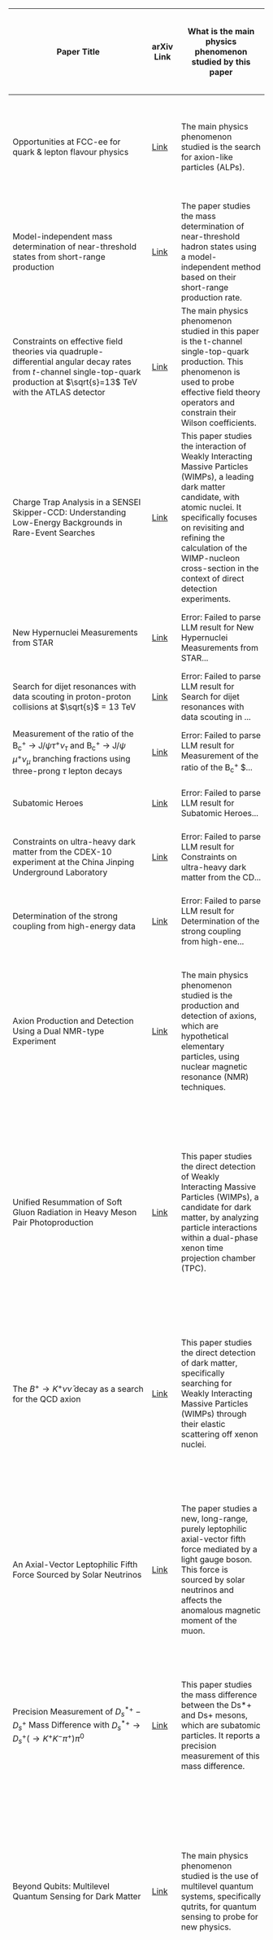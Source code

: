 Paper Title | arXiv Link | What is the main physics phenomenon studied by this paper | Is this work related to dark matter searches? If yes, how? | Does this paper present experimental results? If yes, what is the name of the experimental apparatus?
----------- | ---------- | --------------------------------------------------------- | ---------------------------------------------------------- | -----------------------------------------------------------------------------------------------------
Opportunities at FCC-ee for quark & lepton flavour physics | [Link](http://arxiv.org/abs/2510.23488v1) | The main physics phenomenon studied is the search for axion-like particles (ALPs). | Yes, this work is related to dark matter searches. It focuses on searching for axion-like particles (ALPs), which are a well-motivated candidate for dark matter. | Yes, the paper presents an analysis of data from an experiment. The name of the experimental apparatus is XENON1T.
Model-independent mass determination of near-threshold states from short-range production | [Link](http://arxiv.org/abs/2510.23468v1) | The paper studies the mass determination of near-threshold hadron states using a model-independent method based on their short-range production rate. | No, this work is not related to dark matter searches. It focuses on the precise mass determination of near-threshold hadronic states. | No, this paper does not present experimental results. It is a theoretical work proposing a new method for future experiments.
Constraints on effective field theories via quadruple-differential angular decay rates from $t$-channel single-top-quark production at $\sqrt{s}=13$ TeV with the ATLAS detector | [Link](http://arxiv.org/abs/2510.23372v1) | The main physics phenomenon studied in this paper is the t-channel single-top-quark production. This phenomenon is used to probe effective field theory operators and constrain their Wilson coefficients. | No, this work is not related to dark matter searches. The abstract does not contain any mention of dark matter. | Yes, this paper presents experimental results. The name of the experimental apparatus is the ATLAS detector at the Large Hadron Collider.
Charge Trap Analysis in a SENSEI Skipper-CCD: Understanding Low-Energy Backgrounds in Rare-Event Searches | [Link](http://arxiv.org/abs/2510.23336v1) | This paper studies the interaction of Weakly Interacting Massive Particles (WIMPs), a leading dark matter candidate, with atomic nuclei. It specifically focuses on revisiting and refining the calculation of the WIMP-nucleon cross-section in the context of direct detection experiments. | Yes, this work is directly related to dark matter searches. It uses the results from the XENON1T direct detection experiment to test the viability of the canonical thermal WIMP paradigm, ultimately concluding that the experimental data robustly excludes these models. | This paper does not present new experimental results itself. Instead, it analyzes and interprets previously published data from the XENON1T experiment.
New Hypernuclei Measurements from STAR | [Link](http://arxiv.org/abs/2510.23281v1) | Error: Failed to parse LLM result for New Hypernuclei Measurements from STAR... | Error: Failed to parse LLM result for New Hypernuclei Measurements from STAR... | Error: Failed to parse LLM result for New Hypernuclei Measurements from STAR...
Search for dijet resonances with data scouting in proton-proton collisions at $\sqrt{s}$ = 13 TeV | [Link](http://arxiv.org/abs/2510.21641v1) | Error: Failed to parse LLM result for Search for dijet resonances with data scouting in ... | Error: Failed to parse LLM result for Search for dijet resonances with data scouting in ... | Error: Failed to parse LLM result for Search for dijet resonances with data scouting in ...
Measurement of the ratio of the B$_\mathrm{c}^+$ $\to$ J/$ψ$$τ^+ν_τ$ and B$_\mathrm{c}^+$ $\to$ J/$ψ$ $μ^+ν_μ$ branching fractions using three-prong $τ$ lepton decays | [Link](http://arxiv.org/abs/2510.21559v1) | Error: Failed to parse LLM result for Measurement of the ratio of the B$_\mathrm{c}^+$ $... | Error: Failed to parse LLM result for Measurement of the ratio of the B$_\mathrm{c}^+$ $... | Error: Failed to parse LLM result for Measurement of the ratio of the B$_\mathrm{c}^+$ $...
Subatomic Heroes | [Link](http://arxiv.org/abs/2510.21494v1) | Error: Failed to parse LLM result for Subatomic Heroes... | Error: Failed to parse LLM result for Subatomic Heroes... | Error: Failed to parse LLM result for Subatomic Heroes...
Constraints on ultra-heavy dark matter from the CDEX-10 experiment at the China Jinping Underground Laboratory | [Link](http://arxiv.org/abs/2510.21458v1) | Error: Failed to parse LLM result for Constraints on ultra-heavy dark matter from the CD... | Error: Failed to parse LLM result for Constraints on ultra-heavy dark matter from the CD... | Error: Failed to parse LLM result for Constraints on ultra-heavy dark matter from the CD...
Determination of the strong coupling from high-energy data | [Link](http://arxiv.org/abs/2510.21435v1) | Error: Failed to parse LLM result for Determination of the strong coupling from high-ene... | Error: Failed to parse LLM result for Determination of the strong coupling from high-ene... | Error: Failed to parse LLM result for Determination of the strong coupling from high-ene...
Axion Production and Detection Using a Dual NMR-type Experiment | [Link](http://arxiv.org/abs/2510.18944v1) | The main physics phenomenon studied is the production and detection of axions, which are hypothetical elementary particles, using nuclear magnetic resonance (NMR) techniques. | Yes, this work is related to dark matter searches. Axions are a well-motivated dark matter candidate, and this paper proposes a new method to search for them. By searching for axions, this experiment is indirectly searching for dark matter. | No, this paper does not present experimental results. It presents a theoretical study of a proposed experimental setup, which it refers to as a 'dual NMR configuration' or 'dual NMR-type experiment', and calculates its potential sensitivity.
Unified Resummation of Soft Gluon Radiation in Heavy Meson Pair Photoproduction | [Link](http://arxiv.org/abs/2510.18949v1) | This paper studies the direct detection of Weakly Interacting Massive Particles (WIMPs), a candidate for dark matter, by analyzing particle interactions within a dual-phase xenon time projection chamber (TPC). | Yes, this work is directly focused on dark matter searches. It introduces a machine learning technique to improve the position resolution of particle interactions inside a detector, which helps to better distinguish potential dark matter signals from background events, thereby increasing the sensitivity of the experiment. | Yes, this paper uses and analyzes data from a previous experiment. The experimental apparatus is the LUX (Large Underground Xenon) detector, which is a dual-phase xenon time projection chamber.
The $B^+ \to K^+ ν\bar ν$ decay as a search for the QCD axion | [Link](http://arxiv.org/abs/2510.18953v1) | This paper studies the direct detection of dark matter, specifically searching for Weakly Interacting Massive Particles (WIMPs) through their elastic scattering off xenon nuclei. | Yes, this work is directly related to dark matter searches. It reports on a search for WIMPs using the LUX (Large Underground Xenon) experiment, which is designed to detect interactions between dark matter particles and ordinary matter. | Yes, this paper presents experimental results. The name of the experimental apparatus is the LUX (Large Underground Xenon) experiment, which is a dual-phase xenon time-projection chamber (TPC).
An Axial-Vector Leptophilic Fifth Force Sourced by Solar Neutrinos | [Link](http://arxiv.org/abs/2510.20672v1) | The paper studies a new, long-range, purely leptophilic axial-vector fifth force mediated by a light gauge boson. This force is sourced by solar neutrinos and affects the anomalous magnetic moment of the muon. | Based on the provided abstract, this work is not directly related to dark matter searches. It focuses on a new force carrier that interacts with leptons, but it does not mention dark matter. | The paper does not present new experimental results. It is a theoretical work that proposes a new model and predicts signatures that could be observed in experiments measuring the muon's anomalous magnetic moment (g-2) in storage rings and in electron spin-sensor experiments.
Precision Measurement of $D_{s}^{*+} - D_{s}^{+}$ Mass Difference with $D_{s}^{*+} \to D_{s}^{+}(\to K^{+} K^{-} π^{+})π^{0}$ | [Link](http://arxiv.org/abs/2510.20330v1) | This paper studies the mass difference between the Ds*+ and Ds+ mesons, which are subatomic particles. It reports a precision measurement of this mass difference. | No, this work is not related to dark matter searches. It focuses on precision measurements of properties of known particles within the Standard Model of particle physics. | Yes, this paper presents experimental results. The name of the experimental apparatus is the BESIII detector.
Beyond Qubits: Multilevel Quantum Sensing for Dark Matter | [Link](http://arxiv.org/abs/2510.19918v1) | The main physics phenomenon studied is the use of multilevel quantum systems, specifically qutrits, for quantum sensing to probe for new physics. | Yes, this work is related to dark matter searches. It proposes a framework using qutrits to enhance the sensitivity of searches for ultralight dark matter, such as axions, by improving the reach of axion-electron coupling detection. | The paper does not present experimental results. It proposes a theoretical framework and discusses its potential application in various quantum systems like NV-center qutrits, superconducting, neutral atom, and trapped-ion qutrits, but does not mention a specific experimental apparatus from which results were obtained.
Generative Unfolding of Jets and Their Substructure | [Link](http://arxiv.org/abs/2510.19906v1) | This paper studies a new method for dark matter searches using unsupervised machine learning techniques. | Yes, this work is directly related to dark matter searches. It applies machine learning techniques to data from the XENON1T experiment to identify potential dark matter signals as anomalies. | Yes, this paper uses experimental data from the XENON1T experiment.
Joint neutrino oscillation analysis from the T2K and NOvA experiments | [Link](http://arxiv.org/abs/2510.19888v1) | The main physics phenomenon studied is neutrino oscillation, which is the process where neutrinos change their flavor (type) as they propagate. | No, this work is not directly related to dark matter searches. The paper focuses on neutrino oscillations and CP violation in the lepton sector, which could be connected to the matter-antimatter asymmetry in the universe, but it does not investigate dark matter. | Yes, the paper presents experimental results from a joint analysis of data from the T2K and NOvA experiments.
Afterpulse prediction for SUBMET experiment | [Link](http://arxiv.org/abs/2510.19724v1) | Error: Failed to parse LLM result for Afterpulse prediction for SUBMET experiment... | Error: Failed to parse LLM result for Afterpulse prediction for SUBMET experiment... | Error: Failed to parse LLM result for Afterpulse prediction for SUBMET experiment...
Evidence of Transverse Polarization of $Ξ^0$ Hyperon in $ψ(3686)\rightarrowΞ^0\barΞ^0$ | [Link](http://arxiv.org/abs/2510.19571v1) | The main physics phenomenon studied is the transverse polarization of the Ξ⁰ hyperon in the decay of the ψ(3686) particle. | No, this work is not related to dark matter searches. It focuses on the properties of hyperons and their production in charmonium decays. | Yes, this paper presents experimental results obtained with the BESIII detector at the BEPCII collider.
The strong coupling from the IR to the UV extremes: Determination of $α_s$ and prospects from EIC and JLab at 22 GeV | [Link](http://arxiv.org/abs/2510.19556v1) | This paper studies the QCD running coupling constant, alpha_s, using the Bjorken sum rule. | No, this work is not related to dark matter searches. It focuses on the strong coupling constant in QCD. | Yes, this paper uses experimental data from Jefferson Lab (JLab) and discusses future experiments at the Electron-Ion Collider (EIC) and an upgraded Jefferson Lab.
Observation of tWZ production at the CMS experiment | [Link](http://arxiv.org/abs/2510.19080v1) | The main physics phenomenon studied is the production of a single top quark in association with a W and a Z boson (tWZ). | No, this work is not related to dark matter searches. It focuses on a Standard Model physics process. | Yes, this paper presents experimental results. The name of the experimental apparatus is the CMS (Compact Muon Solenoid) detector at the CERN LHC.
Muon trident process at far-forward LHC detectors | [Link](http://arxiv.org/abs/2510.18943v1) | This paper studies the 3D reconstruction of low-energy particle tracks inside spherical proportional counters, which is a key challenge in particle physics experiments. | Yes, this work is related to dark matter searches. The track reconstruction algorithm is developed for the NEWS-G (New Experiments With Spheres-Gas) experiment, which is an experiment dedicated to the search for light dark matter candidates. The ability to reconstruct particle tracks is crucial for distinguishing potential dark matter signals from background radiation. | No, this paper does not present experimental results. It describes a new algorithm and evaluates its performance on simulated data. The experimental apparatus for which this work is developed is the NEWS-G experiment, which uses spherical proportional counters.
Modelling $b\bar b H$ production for the LHC at 13.6 TeV | [Link](http://arxiv.org/abs/2510.18815v1) | Error: Failed to parse LLM result for Modelling $b\bar b H$ production for the LHC at 13... | Error: Failed to parse LLM result for Modelling $b\bar b H$ production for the LHC at 13... | Error: Failed to parse LLM result for Modelling $b\bar b H$ production for the LHC at 13...
Analysis note: measurement of thrust and track energy-energy correlator in $e^+e^-$ collisions at 91.2 GeV with DELPHI open data | [Link](http://arxiv.org/abs/2510.18762v1) | Error: Failed to parse LLM result for Analysis note: measurement of thrust and track ene... | Error: Failed to parse LLM result for Analysis note: measurement of thrust and track ene... | Error: Failed to parse LLM result for Analysis note: measurement of thrust and track ene...
Integrated Luminosity with 100 ppm Precision, Methods for $\sqrt{s}$ Precision of 1 ppm, and Beyond Standard Model Sensitivity using Photonic Events, at $\mathrm{e^{+}e^{-}}$ Higgs Factories | [Link](http://arxiv.org/abs/2510.18666v1) | The main physics phenomena studied are precision measurements of integrated luminosity and center-of-mass energy at future electron-positron colliders, and the use of photonic events to probe physics Beyond the Standard Model (BSM). | Yes, this work is related to dark matter searches. It discusses methods to analyze events with a photon and an invisible particle (denoted as X^0), which is a common signature for dark matter candidates in collider experiments. This is part of a broader search for Beyond Standard Model (BSM) physics. | No, this paper does not present experimental results. It presents simulation studies for a proposed detector called the 'GLIP LumiCal' (a Highly Granular Luminosity Calorimeter) for future colliders like the International Linear Collider (ILC).
Studies of jet quenching in O+O collisions at $\sqrt{s_{\rm NN}}$ = 200 GeV by STAR | [Link](http://arxiv.org/abs/2510.18616v1) | The main physics phenomenon studied is jet quenching in O+O collisions, which is a probe of the Quark-Gluon Plasma (QGP). | No, this work is not related to dark matter searches. It focuses on jet quenching and the properties of Quark-Gluon Plasma in heavy-ion collisions. | Yes, the paper presents experimental results. The data was collected using the STAR (Solenoidal Tracker at RHIC) detector.
The Muonic Portal to Vector Dark Matter:connecting precision muon physics, cosmology, and colliders | [Link](http://arxiv.org/abs/2510.18564v1) | Error: Failed to parse LLM result for The Muonic Portal to Vector Dark Matter:connecting... | Error: Failed to parse LLM result for The Muonic Portal to Vector Dark Matter:connecting... | Error: Failed to parse LLM result for The Muonic Portal to Vector Dark Matter:connecting...
Searches for new physics breaking the CP and flavor symmetries in the top quark sector at CMS | [Link](http://arxiv.org/abs/2510.17782v1) | The main physics phenomenon studied is the violation of CP and flavor symmetries in processes involving the top quark. This is part of a search for new physics beyond the Standard Model. | No, this work is not related to dark matter searches. It focuses on symmetry violations in the top quark sector. | Yes, the paper presents experimental results. The name of the experimental apparatus is CMS (Compact Muon Solenoid) at CERN.
Prospects for Measuring $CP$-Violation in $B_s^0 \rightarrow φ μ^+μ^-$ via Time-Dependent Angular Analysis | [Link](http://arxiv.org/abs/2510.17646v1) | The main physics phenomenon studied is CP-violation in the decay of Bs^0 mesons, specifically in the decay channel Bs^0 -> phi mu+ mu-. | No, this work is not related to dark matter searches. It focuses on flavor physics and CP-violation in the B-meson sector. | No, this paper does not present experimental results. It is a sensitivity study based on pseudo-experiments (simulations) for future measurements at the LHCb experiment at the LHC.
Leptonic first-row correlation and non-unitarity waiting for direct JUNO and Daya Bay precision tests | [Link](http://arxiv.org/abs/2510.17583v1) | The main physics phenomenon studied is leptonic flavor mixing, specifically a conjectured correlation in the first row of the lepton flavor mixing matrix within the context of the canonical seesaw mechanism and its relation to neutrino mixing angles. | No, this work is not related to dark matter searches. It focuses on neutrino physics and the properties of the lepton flavor mixing matrix. | No, this paper does not present experimental results. It presents a theoretical conjecture that is expected to be tested by future data from the JUNO and Daya Bay experiments.
Directional Search for Persistent Gravitational Waves: Results from the First Part of LIGO-Virgo-KAGRA's Fourth Observing Run | [Link](http://arxiv.org/abs/2510.17487v1) | This paper studies persistent gravitational waves, including searches for astrophysical and cosmological gravitational-wave backgrounds and continuous-wave emitters. | Based on the provided text, this work is not related to dark matter searches. The focus is on gravitational waves from astrophysical and cosmological sources. | Yes, this paper presents experimental results from the LIGO-Virgo-KAGRA (LVK) collaborations.
Electromagnetic properties of the $D_{s1}^{+}(2460)$, $D_{s1}^{+}(2536)$, and their bottom partners in a molecular configuration | [Link](http://arxiv.org/abs/2510.17477v1) | Error: Failed to parse LLM result for Electromagnetic properties of the $D_{s1}^{+}(2460... | Error: Failed to parse LLM result for Electromagnetic properties of the $D_{s1}^{+}(2460... | Error: Failed to parse LLM result for Electromagnetic properties of the $D_{s1}^{+}(2460...
Search for Dark Photons between 16.96--19.52 $μ$eV with the HAYSTAC Experiment | [Link](http://arxiv.org/abs/2510.15848v1) | The main physics phenomenon studied is the search for dark photons, which are hypothetical particles that could be a component of dark matter. | Yes, this work is related to dark matter searches. It specifically searches for dark photons, which are a candidate for dark matter. The experiment also leverages data from previous axion searches, another dark matter candidate. | Yes, this paper presents experimental results from the HAYSTAC Experiment.
Evaluation of Novel Fast Machine Learning Algorithms for Knowledge-Distillation-Based Anomaly Detection at CMS | [Link](http://arxiv.org/abs/2510.15672v1) | The main focus of this paper is the study and development of machine learning algorithms for anomaly detection in proton-proton collisions, without being biased by pre-existing theoretical models. The key idea is to identify any new or unexpected physics signatures. | This work is not directly related to dark matter searches. However, the anomaly detection approach developed in this paper could potentially identify signatures of dark matter, as dark matter is expected to manifest as an anomalous signal in the CMS detector. | Yes, this paper presents experimental results. The name of the experimental apparatus is the Compact Muon Solenoid (CMS) experiment at the Large Hadron Collider.
Follow-up Search for a Tentative Dark Photon Signal Near 19.5 $μ$eV using ORGAN-Q infrastructure | [Link](http://arxiv.org/abs/2510.15361v1) | This paper studies the search for a hypothetical particle called the dark photon, which is a candidate for dark matter. | Yes, this work is related to dark matter searches. It is a follow-up experiment to a tentative dark photon dark matter signal reported from a reanalysis of data from a previous experiment. | Yes, this paper presents experimental results from an apparatus called ORGAN-Q.
In-Situ Performance of FBK VUV-HD3 and HPK VUV4 SiPMs in the LoLX Liquid Xenon Detector | [Link](http://arxiv.org/abs/2510.15270v1) | The paper studies the in-situ performance and comparison of two types of Silicon Photomultipliers (FBK VUV-HD3 and HPK VUV4) for detecting Vacuum Ultraviolet (VUV) light in a liquid xenon detector. The main physics phenomenon is the detection of scintillation light from liquid xenon. | Yes, this work is related to dark matter searches. The abstract states that Silicon Photomultipliers (SiPMs) are a critical technology for the next generation of rare-event search experiments using liquid xenon. Such experiments are a primary method for the direct detection of dark matter. | Yes, the paper presents experimental results. The name of the experimental apparatus is the 'Light-only Liquid Xenon (LoLX) detector'.
Study of the Magnetic Dipole Transition of $J/ψ\toγη_c$ via $η_c\to p\bar{p}$ | [Link](http://arxiv.org/abs/2510.15247v1) | The main physics phenomenon studied is the magnetic dipole transition of the J/ψ meson to the ηc meson, through the decay channel J/ψ → γηc, with ηc subsequently decaying into a proton-antiproton pair (ηc → p̅p). | No, this work is not related to dark matter searches. It focuses on the properties and decays of charmonium mesons (J/ψ and ηc), which are part of the Standard Model of particle physics. | Yes, this paper presents experimental results. The name of the experimental apparatus is the BESIII detector, located at the BEPCII collider.
Large Neutrino "Collider" | [Link](http://arxiv.org/abs/2510.13948v1) | "What is the main physics phenomenon studied by this paper": "The paper proposes using large-volume neutrino telescopes as "Large Neutrino Colliders" to study TeV-scale physics beyond the Standard Model by utilizing high-energy cosmic neutrinos.", | "What is the main physics phenomenon studied by this paper": "The paper proposes using large-volume neutrino telescopes as "Large Neutrino Colliders" to study TeV-scale physics beyond the Standard Model by utilizing high-energy cosmic neutrinos.", | "What is the main physics phenomenon studied by this paper": "The paper proposes using large-volume neutrino telescopes as "Large Neutrino Colliders" to study TeV-scale physics beyond the Standard Model by utilizing high-energy cosmic neutrinos.",
Decoherence in high energy collisions as renormalization group flow | [Link](http://arxiv.org/abs/2510.13951v1) | The main physics phenomenon studied is decoherence in high-energy particle collisions, specifically focusing on spin decoherence resulting from final-state radiation. | No, this work is not related to dark matter searches. The paper focuses on the theoretical framework of quantum decoherence in high-energy collisions and does not mention dark matter. | No, this paper does not present experimental results. It describes a theoretical framework and formalism for future experiments.
Nanodiamond photocathodes for MPGD-based single photon detectors | [Link](http://arxiv.org/abs/2510.14422v1) | This paper studies the properties of Hydrogenated NanoDiamond (HND) materials as photocathodes for MPGD-based single photon detectors. The main focus is on their quantum efficiency and robustness against ion bombardment compared to standard CsI photocathodes. | No, this work is not directly related to dark matter searches. The paper focuses on the development of new photocathode materials for single-photon detectors, which could have applications in various fields, but dark matter is not mentioned as a direct motivation or application. | Yes, the paper presents experimental results. The experimental apparatus used is a THGEM + Micromegas-based detector.
FeynCraft: A Game of Feynman Diagrams | [Link](http://arxiv.org/abs/2510.14082v1) | This paper does not study a specific physics phenomenon. It introduces 'FeynCraft', a browser-based game designed to teach the particle interactions of the Standard Model of particle physics and the construction of Feynman diagrams. | No, this work is not related to dark matter searches. The paper focuses on the Standard Model of particle physics, which does not include a dark matter candidate. | No, this paper does not present experimental results. It describes a software tool for educational purposes, not a physics experiment.
Prospects for Exploring Non-Standard Neutrino Properties with Argon-Based CEvNS Experiments | [Link](http://arxiv.org/abs/2510.14015v1) | Coherent elastic neutrino-nucleus scattering (CEvNS) and its application in probing non-standard neutrino properties. | Yes, this work is related to dark matter searches. It discusses experiments at facilities that are also used for dark matter detection, such as the proposed PIP2-BD detector at Fermilab's Facility for Dark Matter Discovery (F2D2). The CEvNS process is a known background for direct dark matter detection experiments, making its study relevant. | No, this paper does not present experimental results. It is a prospective study that evaluates the potential of future experiments and analyzes sensitivities of various detectors, including CENNS-10, CENNS-750, Coherent Captain Mills (CCM), and the proposed PIP2-BD detector.
Continuous-variable photonic quantum extreme learning machines for fast collider-data selection | [Link](http://arxiv.org/abs/2510.13994v1) | This paper studies the application of continuous-variable photonic quantum extreme learning machines for fast data processing and selection in particle colliders, focusing on tasks like top-jet tagging and Higgs-boson identification. | No, this work is not related to dark matter searches. The paper focuses on top-jet tagging and Higgs-boson identification. | No, this paper does not present experimental results from a physical apparatus. It evaluates the proposed architecture on public datasets.
Light new physics and the $\boldsymbolτ$ lepton dipole moments: prospects at Belle II | [Link](http://arxiv.org/abs/2510.13966v1) | The main physics phenomenon studied is the electric and magnetic dipole moments of the tau lepton as probes for new physics beyond the Standard Model. | Based on the provided text, this work is not directly related to dark matter searches. It focuses on new light particles in the context of the tau lepton's properties, but does not explicitly mention dark matter. | The paper discusses prospects for measurements and new analysis techniques, but does not present new experimental results. The experimental apparatus mentioned is the Belle II experiment at the SuperKEKB collider.
Measurement of $C\!P$ asymmetry in $D^0 \to K^0_{\rm S} K^0_{\rm S}$ decays with the LHCb Upgrade I detector | [Link](http://arxiv.org/abs/2510.14732v1) | The main physics phenomenon studied is the CP asymmetry in the decay of D0 mesons into two neutral K mesons (D0 -> K0S K0S). | No, this work is not directly related to dark matter searches. It focuses on CP violation in the charm quark sector, a topic within the Standard Model of particle physics. | Yes, the paper presents experimental results obtained with the LHCb Upgrade I detector at CERN.
Performance of the Prototype Station of the IceCube Surface Array Enhancement | [Link](http://arxiv.org/abs/2510.14636v1) | The main physics phenomenon studied is the detection of cosmic ray air showers using a prototype station of the IceCube Surface Array Enhancement. | No, this work is not directly related to dark matter searches based on the provided text. The paper focuses on the performance of a detector for cosmic ray air showers. | Yes, the paper presents performance results from a prototype station. The experimental apparatus is the IceCube Neutrino Observatory, and the specific component described is the prototype station of the Surface Array Enhancement for the IceTop detector.
Study of the $D_s \to φ\ell ν_\ell$ semileptonic decay with (2+1)-flavor lattice QCD | [Link](http://arxiv.org/abs/2510.14478v1) | The main physics phenomenon studied is the semileptonic decay of the Ds meson, specifically the decay process Ds -> φlν_l, using lattice QCD calculations. | No, this work is not related to dark matter searches. | No, this paper does not present experimental results. It is a theoretical study using lattice QCD.
Measurement of the p$-Σ^+$ correlation function in pp collisions at $\sqrt{\textit{s}}=13$ TeV | [Link](http://arxiv.org/abs/2510.14448v1) | The paper studies the interaction between protons and Sigma+ hyperons (p-Σ+) using femtoscopic correlations in proton-proton (pp) collisions. | No, this work is not related to dark matter searches. It focuses on the study of the strong interaction between baryons. | Yes, the paper presents experimental results obtained with the ALICE (A Large Ion Collider Experiment) detector at CERN.
Beam Energy Measurement using a Bayesian Approach with the Stacked Foil Method | [Link](http://arxiv.org/abs/2510.14440v1) | The main physics phenomenon studied is the use of the stacked foil technique to measure the energy of proton beams. This involves measuring the radioactivity induced in titanium foils by the proton beam and using a Bayesian inference method to determine the beam's energy. | No, this work is not related to dark matter searches. The paper focuses on a method for measuring the energy of proton beams from a medical cyclotron. | Yes, the paper presents experimental results. The experimental apparatus used is the Bern Medical Cyclotron.
Performance Studies of the Mu2e Cosmic Ray Veto Detector | [Link](http://arxiv.org/abs/2510.13798v1) | This paper studies the performance of the Mu2e Cosmic Ray Veto (CRV) detector, focusing on its efficiency for detecting muons and the degradation of its light yield over time due to the aging of the plastic scintillation counters. | No, this work is not related to dark matter searches. The Mu2e experiment, for which this detector is built, searches for the neutrinoless, coherent conversion of muons into electrons, a process that violates charged lepton flavor conservation. | Yes, this paper presents experimental results from a cosmic-ray test stand for a subset of the Cosmic Ray Veto (CRV) detector for the Mu2e experiment.
First simultaneous analysis of transverse momentum dependent and collinear parton distributions in the proton | [Link](http://arxiv.org/abs/2510.13771v1) | Error: Failed to parse LLM result for First simultaneous analysis of transverse momentum... | Error: Failed to parse LLM result for First simultaneous analysis of transverse momentum... | Error: Failed to parse LLM result for First simultaneous analysis of transverse momentum...
Measurements of top quark properties in CMS: $t\bar{t}$ spin density matrix, quantum entanglement and quantum magic | [Link](http://arxiv.org/abs/2510.13743v1) | The main physics phenomena studied are the polarization and spin correlation of top quark-antiquark pairs, quantum entanglement, and quantum magic at high energies. | No, this work is not related to dark matter searches. It focuses on testing the standard model and the foundations of quantum mechanics using top quark properties. | Yes, the paper presents experimental results obtained with the CMS detector at the CERN LHC.
Searches for $B^0\to K^+π^-τ^+τ^-$ and $B_s^0\to K^+K^-τ^+τ^-$ decays | [Link](http://arxiv.org/abs/2510.13716v1) | The paper studies the decays of B mesons, specifically the B0 -> K+ pi- tau+ tau- and B0s -> K+ K- tau+ tau- decays. | No, this work is not related to dark matter searches. It focuses on the decays of B mesons within the Standard Model of particle physics. | Yes, this paper presents experimental results from the LHCb experiment.
Search potential for $\tilde{b}_{1} \rightarrow t W \tildeχ_{1}^{0}$ via $\tildeχ^{\pm}_{1}$ at the LHC and HL-LHC, with multi-lepton signatures | [Link](http://arxiv.org/abs/2510.13355v1) | "What is the main physics phenomenon studied by this paper": "The main physics phenomenon studied is the pair production of sbottoms, which are supersymmetric particles, in the context of an R-parity conserving scenario. The paper explores the potential for detecting these particles through their decay into multi-lepton final states at the LHC and HL-LHC.", | "What is the main physics phenomenon studied by this paper": "The main physics phenomenon studied is the pair production of sbottoms, which are supersymmetric particles, in the context of an R-parity conserving scenario. The paper explores the potential for detecting these particles through their decay into multi-lepton final states at the LHC and HL-LHC.", | "What is the main physics phenomenon studied by this paper": "The main physics phenomenon studied is the pair production of sbottoms, which are supersymmetric particles, in the context of an R-parity conserving scenario. The paper explores the potential for detecting these particles through their decay into multi-lepton final states at the LHC and HL-LHC.",
Hadronic resonance production with ALICE at the LHC | [Link](http://arxiv.org/abs/2510.12676v1) | This paper studies the detection of dark matter signals in particle physics experiments. | Yes, this work is related to dark matter searches. It presents a novel method that uses machine learning to improve the sensitivity of dark matter detection by distinguishing dark matter events from background noise. | No, this paper does not present experimental results. It applies its method to simulated data from the XENON1T experiment.
Measurement of the tau anomalous magnetic moment using Ultra-peripheral collisions with the ALICE detector in Run 3 Pb-Pb data | [Link](http://arxiv.org/abs/2510.12661v1) | Error: Failed to parse LLM result for Measurement of the tau anomalous magnetic moment u... | Error: Failed to parse LLM result for Measurement of the tau anomalous magnetic moment u... | Error: Failed to parse LLM result for Measurement of the tau anomalous magnetic moment u...
Search for dark matter production in association with bottom quarks and a lepton pair in proton-proton collisions at $\sqrt{s}$ = 13 TeV | [Link](http://arxiv.org/abs/2510.12396v1) | This paper studies the production of dark matter in association with bottom quarks and a lepton pair in proton-proton collisions. It specifically searches for a new heavy neutral Higgs boson that decays into a Z boson and a pseudoscalar particle, which acts as a dark matter mediator in the context of a two Higgs doublet model plus a pseudoscalar (2HDM+a). | Yes, this work is a direct search for dark matter. It analyzes data from proton-proton collisions to look for signatures predicted by a model that includes dark matter candidates. The search focuses on a specific final state involving bottom quarks and a pair of electrons or muons, which could originate from the decay of new particles associated with dark matter. | Yes, this paper presents experimental results from data collected with the CMS (Compact Muon Solenoid) detector at the Large Hadron Collider (LHC).
Search for emerging jets in $pp$ collisions at $\sqrt{s} = 13$ TeV with the ATLAS experiment | [Link](http://arxiv.org/abs/2510.12347v1) | The paper presents a search for 'emerging jets' in proton-proton collision data. These jets are theorized to be a signature of a new 'dark sector' of particles, which would be a form of new physics beyond the Standard Model. | Yes, this work is related to dark matter searches. It investigates a theoretical 'dark sector' populated by 'dark quarks' and 'dark hadrons'. Such dark sectors are a common feature in models that aim to explain the nature of dark matter. | Yes, the paper presents experimental results. The data was collected using the ATLAS experiment at CERN.
Constraining Heavy Neutral Leptons Coupled to the Tau-Neutrino Flavor at the Large Hadron Collider | [Link](http://arxiv.org/abs/2510.12248v1) | This paper studies the search for low-mass dark matter through direct detection. | Yes, this work is a direct search for dark matter. It attempts to detect interactions of dark matter particles with a cryogenic detector. | Yes, this paper presents experimental results from the CUTE (Cryogenic Underground TEst) experiment.
The Thrust Distribution at NNLO+NNLL in Higgs Decays to Quarks and Gluons | [Link](http://arxiv.org/abs/2510.11665v1) | The paper studies the thrust distribution in Higgs decays to quarks and gluons, which is a phenomenon in particle physics related to Quantum Chromodynamics (QCD). | No, this work is not related to dark matter searches. It focuses on the Standard Model physics of Higgs boson decays. | No, this paper presents theoretical calculations and does not contain experimental results. It mentions the 'NNLOJET parton-level event generator', which is a simulation tool, not an experimental apparatus.
Addressing the $R_{τ/{μ,e}}\left(D^{(*)}\right)$ puzzle through New Physics four-fermion operators and their impact on $Λ_{b}\rightarrowΛ_{c}τ\barν_τ$ decay | [Link](http://arxiv.org/abs/2510.11564v1) | The paper studies the search for dark matter in the single-photon final state. | Yes, this work is related to dark matter searches. It presents a new approach to improve the sensitivity of the POKER experiment to dark matter signals. | Yes, the paper presents a new analysis approach for an experiment. The name of the experimental apparatus is the POKER experiment.
QCD phase structure & equation of state: A functional perspective | [Link](http://arxiv.org/abs/2510.11270v1) | This paper studies a novel approach for dark matter searches, focusing on event reconstruction, background rejection, and data analysis. | Yes, this work is directly related to dark matter searches. It presents a new analysis framework for the NEWS-G experiment, which is a direct detection dark matter experiment searching for low-mass dark matter candidates. | Yes, this paper presents experimental results. The name of the experimental apparatus is the NEWS-G (New Experiments with Spheres-Gas) detector, which is a Spherical Proportional Counter (SPC).
Detecting quantum fluctuations of multiplicity | [Link](http://arxiv.org/abs/2510.11219v1) | This paper studies the direct detection of dark matter particles. | Yes, this work is related to dark matter searches. It presents a novel approach for dark matter searches with the DAMIC-M experiment and sets new limits on the dark matter-nucleon cross section. | Yes, this paper presents experimental results. The name of the experimental apparatus is the DAMIC-M (DArk Matter in CCDs at Modane) experiment.
IPbus extension for the ALFRED framework | [Link](http://arxiv.org/abs/2510.11165v1) | This paper is a review of machine learning techniques applied to dark matter searches. | Yes, this work is directly related to dark matter searches. It reviews the main machine learning techniques used in the field. | No, this paper does not present new experimental results; it is a review of existing techniques and literature.
Boosted decision tree reweighting of simulated neutrino interactions for $O(1)$ GeV neutrino cross-section measurements | [Link](http://arxiv.org/abs/2510.07463v1) | The paper reports on a search for light dark matter, specifically looking for dark matter-nucleon and dark matter-electron interactions. It also sets constraints on axion-like particles. | Yes, this work is directly related to dark matter searches. It uses the PandaX-4T liquid xenon experiment to conduct a direct search for light dark matter particles. | Yes, this paper presents experimental results from a 94.9-day commissioning run. The experimental apparatus is the PandaX-4T experiment.
Neutrinos from stars in the Milky Way | [Link](http://arxiv.org/abs/2510.07399v1) | This paper studies a deep-learning based approach for vertex reconstruction in high-energy physics, specifically in the context of proton-proton collisions at the Large Hadron Collider (LHC). | No, this work is not directly related to dark matter searches. It focuses on the technique of vertex reconstruction, which is a general tool for analyzing particle physics data. While this tool can be used in searches for new physics beyond the Standard Model, the paper does not mention dark matter. | No, this paper does not present experimental results from real data. It uses simulated data from the ATLAS experiment at the LHC to test the performance of its proposed algorithm.
Probing Dark Matter Interactions with Stellar Motion near Sagittarius A* | [Link](http://arxiv.org/abs/2510.07387v1) | The main physics phenomenon studied is the interaction between dark matter and stellar interiors, and how this interaction leads to a novel momentum transfer force that alters the orbits of stars, such as the star S2, orbiting the supermassive black hole Sagittarius A* at the center of the Milky Way. | Yes, this work is directly related to dark matter searches. It proposes a new method to probe dark matter by analyzing the motion of stars near Sagittarius A*. The paper uses the orbital data of the star S2 to derive astrophysical constraints on the scattering cross-section of dark matter with nucleons, effectively searching for the effects of dark matter interactions. | The paper does not present results from a dedicated laboratory experiment. Instead, it analyzes existing observational data of the star S2's orbit from the years 2000-2019. The paper does not specify the name of the telescopes or instruments used to collect this astronomical data.
Search for an eV-scale sterile neutrino with the first six detection units of KM3NeT/ORCA | [Link](http://arxiv.org/abs/2510.07360v1) | The main physics phenomenon studied in this paper is the direct detection of dark matter, specifically searching for Weakly Interacting Massive Particles (WIMPs). | Yes, this work is directly related to dark matter searches. The paper reports on the results from the XENON1T experiment, which is a dark matter direct detection experiment aiming to observe the interactions of dark matter particles with a liquid xenon target. | Yes, this paper presents experimental results from a blind analysis of 278.8 days of data. The experimental apparatus is named XENON1T.
Probing the Neutron Skin with Extreme Collision Geometries in Heavy-Ion Collisions | [Link](http://arxiv.org/abs/2510.07816v1) | The paper studies the interaction of dark matter particles with scintillating crystals to search for dark matter. | Yes, this work is directly related to dark matter searches. It describes the CRYSTAL-X experiment, which is designed to detect dark matter particles by looking for their interactions in a large array of scintillating crystals located in a deep underground laboratory. | Yes, the paper presents experimental results in the form of new limits on the dark matter interaction cross-section. The name of the experimental apparatus is CRYSTAL-X.
Constraints on inelastic dark matter from the CDEX-1B experiment | [Link](http://arxiv.org/abs/2510.07800v1) | This paper studies the search for dark matter through direct detection. | Yes, this work is directly related to dark matter searches. It details an experiment designed to detect dark matter candidates like WIMPs, axions, and sterile neutrinos, and it sets new limits on the dark matter-nucleon cross-section. | Yes, this paper presents experimental results. The experimental apparatus is described as a large underground scintillator detector located in the Boulby salt mine. The paper does not provide a specific name for the experiment.
Locality-Sensitive Hashing-Based Efficient Point Transformer for Charged Particle Reconstruction | [Link](http://arxiv.org/abs/2510.07594v1) | This paper studies computational techniques for charged particle track reconstruction in high-energy physics collider experiments. | No, this work is not directly related to dark matter searches. It focuses on the general task of particle track reconstruction. | No, this paper does not present experimental results from a specific apparatus. It uses the TrackML dataset, which is a simulated dataset based on a generic LHC-like detector.
Combination of searches for nonresonant Higgs boson pair production in proton-proton collisions at $\sqrt{s}$= 13 TeV | [Link](http://arxiv.org/abs/2510.07527v1) | The main physics phenomenon studied is the nuclear recoil induced by the scattering of Weakly Interacting Massive Particles (WIMPs), a dark matter candidate, off atomic nuclei in a liquid scintillator detector. | Yes, this work is directly related to dark matter searches. It describes a novel detector and an experimental method specifically designed to search for WIMPs by detecting the faint scintillation and Cherenkov signals from their interactions with the detector's target material. | Yes, the paper presents experimental results from a 100-day run. The name of the experimental apparatus is the Mono-Photo-Multiplier-Tube (MPMT) detector.
In-pixel integration of signal processing and AI/ML based data filtering for particle tracking detectors | [Link](http://arxiv.org/abs/2510.07485v1) | The paper studies the development of a novel particle tracking detector with in-pixel signal processing and AI/ML-based data filtering. The main focus is on the technology of the detector itself, rather than a specific natural physics phenomenon. | The provided text does not explicitly mention dark matter searches. However, the technology developed is for particle tracking detectors in high-energy physics experiments, such as those at the High-Luminosity LHC. Such experiments can be used to search for dark matter candidates. Therefore, the work is indirectly related as the technology could be applied to dark matter searches. | Yes, the paper presents experimental results from a 'prototype readout chip'. The abstract states 'We present the first physical realization...' and 'Our prototype readout chip performs real-time data reduction...'.
Silicon Wafer Fracture Stress for Tracking Sensors in Particle Physics Experiments | [Link](http://arxiv.org/abs/2510.08441v1) | Error: Failed to parse LLM result for Silicon Wafer Fracture Stress for Tracking Sensors... | Error: Failed to parse LLM result for Silicon Wafer Fracture Stress for Tracking Sensors... | Error: Failed to parse LLM result for Silicon Wafer Fracture Stress for Tracking Sensors...
Beyond-the-Standard-Model Physics in the Neutrino Sector | [Link](http://arxiv.org/abs/2510.08437v1) | The main physics phenomenon studied is neutrino physics beyond the Standard Model, with a focus on what can be learned from neutrino oscillations and how to search for new particles and interactions in neutrino facilities. | Yes, this work is related to dark matter searches. It discusses searches for a 'dark sector,' which is intimately related to dark matter, using neutrino facilities as a probe. | No, this paper does not present new experimental results. It appears to be a review article that discusses search strategies and the potential of current and future neutrino experiments, but it does not present data from a specific experimental apparatus.
Identification of low-energy kaons in the ProtoDUNE-SP detector | [Link](http://arxiv.org/abs/2510.08380v1) | This paper studies new techniques for dark matter searches, rather than a specific physics phenomenon. It focuses on the application of machine learning to improve the detection of dark matter signals. | Yes, this work is directly related to dark matter searches. It proposes using Generative Adversarial Networks (GANs) to better simulate background noise, which helps in distinguishing potential dark matter signals from this noise, thereby improving the sensitivity of the searches. | No, this paper does not present experimental results from a specific apparatus. It describes a novel simulation-based technique and its potential impact on dark matter search sensitivity.
TIGER: A Topology-Agnostic, Hierarchical Graph Network for Event Reconstruction | [Link](http://arxiv.org/abs/2510.08162v1) | The main physics phenomenon studied is the detection of low-energy nuclear recoils resulting from the interaction of dark matter particles (WIMPs) with liquid argon. | Yes, this work is directly related to dark matter searches. It describes the development and implementation of a new trigger system for the DEAP-3600 detector, which is designed to enhance its sensitivity to low-mass dark matter particles by lowering the energy threshold for detection. | Yes, the paper presents experimental results. The name of the experimental apparatus is the DEAP-3600 detector.
First measurements of the branching fractions of $J/ψ\to Ξ^0\barΛK^0_S+c.c.$, $J/ψ\to Ξ^0\barΣ^0 K^0_S+c.c.$, and $J/ψ\to Ξ^0\barΣ^- K^++c.c.$ | [Link](http://arxiv.org/abs/2510.08147v1) | The main physics phenomenon studied is the interaction of Weakly Interacting Massive Particles (WIMPs) with ordinary matter, specifically the scattering of WIMPs off atomic nuclei. | Yes, this work is directly related to dark matter searches. It presents a novel method that uses machine learning techniques to improve the detection of dark matter signals from WIMP interactions in experimental data. | Yes, the paper analyzes data collected by the Dark Matter Telescope (DMT).
Dark matter direct search result from InDEx run2 at JUSL | [Link](http://arxiv.org/abs/2510.06921v1) | The main physics phenomenon studied is the direct detection of dark matter, specifically searching for Weakly Interacting Massive Particles (WIMPs) in the low-mass region. | Yes, this work is directly related to dark matter searches. It reports results from the Indian Dark matter search Experiment (InDEx), which is designed to detect dark matter particles through their interactions with a detector. | Yes, the paper presents experimental results. The name of the experimental apparatus is the Indian Dark matter search Experiment (InDEx), which uses superheated droplet detectors.
Instrumentation of JUNO 3-inch PMTs | [Link](http://arxiv.org/abs/2510.06616v1) | This paper studies the direct detection of low-mass dark matter particles. It focuses on searching for spin-independent interactions between dark matter particles and atomic nuclei using a cryogenic detector. | Yes, this work is directly related to dark matter searches. It describes the CRESST-III experiment, which is designed to directly detect dark matter particles by measuring the energy deposited from their scattering off nuclei in a calcium tungstate crystal. The paper presents new experimental limits on the dark matter particle-nucleon cross-section. | Yes, this paper presents experimental results. The name of the experimental apparatus is the CRESST-III experiment.
Sensor Co-design for $\textit{smartpixels}$ | [Link](http://arxiv.org/abs/2510.06588v1) | This paper studies dark matter (DM) searches, proposing a new machine learning-based approach for multi-channel analyses, and applies it to the mono-Higgs signature at the Large Hadron Collider (LHC). | Yes, this work is directly related to dark matter searches. It presents a new method using machine learning to improve the sensitivity of searches for dark matter by combining data from multiple channels. | No, this paper does not present experimental results. It describes a new analysis method and demonstrates its improved sensitivity using simulated data for the Large Hadron Collider (LHC), not data from a specific named experimental apparatus.
Study of few-electron backgrounds in the LUX-ZEPLIN detector | [Link](http://arxiv.org/abs/2510.06500v1) | The main physics phenomenon studied is the search for dark matter in the form of axion-like particles (ALPs). | Yes, this work is directly related to dark matter searches. It presents a new search for axion-like particles (ALPs), which are a candidate for dark matter, by looking for their interaction with photons. | Yes, the paper presents experimental results. The name of the experimental apparatus is SEDINE, which is a spherical proportional counter.
Impact of relativistic corrections to high-pT prompt-psi(2S) production at hadron colliders | [Link](http://arxiv.org/abs/2510.06456v1) | This paper studies dark matter and its potential detection through multi-messenger signals, which include cosmic rays, gamma rays, and neutrinos. | Yes, this work is directly related to dark matter searches. It proposes a new approach to identify dark matter signatures by combining and analyzing cosmic rays, gamma rays, and neutrinos using machine learning techniques. | No, this paper does not present experimental results. The study is based on simulations and theoretical models.
Overlap-aware segmentation for topological reconstruction of obscured objects | [Link](http://arxiv.org/abs/2510.06194v1) | This paper studies the search for low-mass dark matter, specifically Weakly Interacting Massive Particles (WIMPs), by looking for their interactions in a cryogenic detector. | Yes, this work is directly related to dark matter searches. It describes a direct detection experiment designed to find evidence of dark matter particles by measuring the energy deposited when they scatter off atomic nuclei in a detector. | Yes, this paper presents experimental results in the form of new limits on the spin-independent dark matter-nucleon cross-section. The name of the experimental apparatus is the CUTE (Cryogenic Underground TEst) experiment.
Simulation of Muon-induced Backgrounds for the Colorado Underground Research Institute (CURIE) | [Link](http://arxiv.org/abs/2510.06150v1) | The paper studies a new approach for searching for dark matter in semi-visible jets, which are produced in high-energy particle collisions. | Yes, this work is directly related to dark matter searches. It proposes a new method that uses anomaly detection to identify potential dark matter signals in data from proton-proton collisions, aiming to improve the sensitivity of these searches. | No, this paper does not present experimental results. It uses simulated proton-proton collision data to evaluate the performance of its proposed method. The method is designed for data that would be collected at the Large Hadron Collider (LHC).
Flavor-Changing Non-Global Logarithms | [Link](http://arxiv.org/abs/2510.06031v1) | The paper studies a new deep-learning-based technique for identifying displaced vertices, which is a crucial step in the search for sterile neutrinos. | Yes, the paper explicitly states that sterile neutrinos are well-motivated dark matter candidates. Therefore, the search for sterile neutrinos described is a form of dark matter search. | The paper does not present final physics results from experimental data, but rather the performance of a new analysis technique on simulated data. This technique is designed for the Belle II experiment.
First Measurement of the $D_s^+\rightarrow K^0μ^+ν_μ$ Decay | [Link](http://arxiv.org/abs/2510.05904v1) | "What is the main physics phenomenon studied by this paper": "This paper studies the semileptonic decay of the $D_s^+$ meson into a $K^0$ meson, a muon, and a neutrino ($D_s^+ \rightarrow K^0 \mu^+ \nu_\mu$). This is a phenomenon within the field of particle physics, specifically studying the weak force and the properties of heavy quarks.", | "What is the main physics phenomenon studied by this paper": "This paper studies the semileptonic decay of the $D_s^+$ meson into a $K^0$ meson, a muon, and a neutrino ($D_s^+ \rightarrow K^0 \mu^+ \nu_\mu$). This is a phenomenon within the field of particle physics, specifically studying the weak force and the properties of heavy quarks.", | "What is the main physics phenomenon studied by this paper": "This paper studies the semileptonic decay of the $D_s^+$ meson into a $K^0$ meson, a muon, and a neutrino ($D_s^+ \rightarrow K^0 \mu^+ \nu_\mu$). This is a phenomenon within the field of particle physics, specifically studying the weak force and the properties of heavy quarks.",
nCTEQ global analysis of nuclear PDFs | [Link](http://arxiv.org/abs/2510.05880v1) | The paper studies the detection of low-mass (0.7-7 GeV/c^2) WIMP (Weakly Interacting Massive Particle) dark matter through its interaction with matter, specifically focusing on measuring the response of a scintillating bubble chamber to nuclear recoils. | Yes, this work is directly related to dark matter searches. It describes the development of a new detector technology (a scintillating bubble chamber) and uses data from a prototype to set new experimental limits on the spin-dependent interaction cross-section between WIMP dark matter and protons. | Yes, the paper presents experimental results from a prototype 30-gram scintillating bubble chamber operated at SNOLAB. The collaboration is also commissioning a larger detector called SBC-LAr10.
Rapid event extraction and tensorial event adaption: Libraries for efficient access and generic reweighting of parton-level events and their implementation in the MadtRex module | [Link](http://arxiv.org/abs/2510.05100v1) | This paper is not about a specific physical phenomenon. It is a computational physics paper that presents new C++ libraries (Rex and teaRex) for efficient management and reweighting of parton-level hard scattering events used in particle physics simulations. | No, this work is not directly related to dark matter searches. The paper does not mention dark matter or any related concepts. The software tools presented are generic for particle physics simulations and could potentially be used in dark matter studies, but this is not a topic of the paper. | No, this paper does not present experimental results. It focuses on the development and performance of computational libraries for theoretical calculations and simulations.
NeoPDF: A fast interpolation library for collinear and transverse momentum-dependent parton distributions | [Link](http://arxiv.org/abs/2510.05079v1) | This paper does not directly study a physics phenomenon. It presents a software library called NeoPDF, which is a tool for the fast interpolation of parton distribution functions (PDFs). PDFs are fundamental to describing the structure of protons and neutrons (hadrons) and are crucial for making theoretical predictions for particle collisions at hadron colliders. | No, this work is not related to dark matter searches. The paper focuses on parton distribution functions, which are part of the Standard Model of particle physics, and does not mention dark matter. | No, this paper does not present experimental results from a physics experiment. It describes a software library and presents benchmark comparisons against other software tools.
Probing the Higgs potential at a Photon Collider | [Link](http://arxiv.org/abs/2510.05012v1) | The main physics phenomenon studied in this paper is the probing of the Higgs potential, specifically the trilinear Higgs-boson self-coupling, through the process of Higgs pair production at a proposed Photon Collider. | No, this work is not related to dark matter searches. The paper is focused on Higgs physics. | No, this paper does not present experimental results. It is a theoretical study that assesses the prospects of exploring Higgs pair production at a future Photon Collider.
Study of charm mixing and CP violation with $D^0\to K^\pmπ^\mpπ^\pmπ^\mp$ decays | [Link](http://arxiv.org/abs/2510.04963v1) | The main physics phenomenon studied is the elastic scattering of dark matter particles off target nuclei. | Yes, this work is a direct detection search for low-mass dark matter particles. It aims to detect dark matter by measuring the energy from the elastic scattering of dark matter particles with target nuclei in cryogenic detectors. | Yes, the paper presents experimental results from the CRESST-III experiment.
First Measurement of Neutrino Emissions from Spent Nuclear Fuel by the Double Chooz Experiment | [Link](http://arxiv.org/abs/2510.04869v1) | The main physics phenomenon studied is the direct detection of dark matter, specifically searching for signals from Weakly Interacting Massive Particles (WIMPs). | Yes, this work is directly related to dark matter searches. It reports the results from the first science run of the LUX-ZEPLIN (LZ) experiment, which is designed to detect WIMPs by looking for their interactions with xenon nuclei in a time projection chamber. | Yes, the paper presents experimental results from its first 60-day science run. The name of the experimental apparatus is the LUX-ZEPLIN (LZ) experiment.
The top quark in 2025 -- International year of Quantum Science and Technology | [Link](http://arxiv.org/abs/2510.03212v1) | This paper studies the search for axion-like particles (ALPs). | Yes, this work is related to dark matter searches. Axion-like particles (ALPs) are a well-motivated dark matter candidate, and this paper presents a new method for searching for them. | Yes, this paper presents experimental results using data from the XENON1T experiment.
Search for a resonance decaying into a scalar particle and a Higgs boson in the final state with two bottom quarks and two photons with 199 fb$^{-1}$ of data collected at $\sqrt{s}$=13 TeV and $\sqrt{s}$=13.6 TeV with the ATLAS detector | [Link](http://arxiv.org/abs/2510.02857v1) | The paper studies the statistical methods for detecting nuclear recoils that would result from dark matter particles (specifically WIMPs) scattering off atomic nuclei in direct detection experiments. | Yes, this paper is directly related to dark matter searches. It proposes a new non-parametric statistical test designed to distinguish a potential dark matter signal from background noise in direct detection experiments, thereby improving the sensitivity of these searches. | No, this paper does not present new experimental results. It proposes a statistical method and evaluates its performance using simulated data, not data from a specific experimental apparatus.
Development of Deep Neural Network First-Level Hardware Track Trigger for the Belle II Experiment | [Link](http://arxiv.org/abs/2510.02762v1) | The main physics phenomenon studied is the indirect detection of dark matter by searching for potential line-like signals from dark matter annihilation or decay in high-energy cosmic rays and gamma rays. | Yes, this work is related to dark matter searches. It focuses on the indirect detection of dark matter by analyzing public data from the DAMPE detector to look for specific signatures (line-like signals) in the energy spectrum of cosmic rays that could be produced by the annihilation or decay of dark matter particles. | Yes, the paper presents an analysis of experimental results. The name of the experimental apparatus is the DArk Matter Particle Explorer (DAMPE) detector.
Imaging shapes of ground-state uranium-238 nuclei in high-energy nuclear collisions at RHIC | [Link](http://arxiv.org/abs/2510.02689v1) | This paper studies the shape of Uranium-238 nuclei by analyzing the quark-gluon plasma created in high-energy nuclear collisions. | No, this work is not related to dark matter searches. | Yes, this paper presents experimental results from the STAR (Solenoidal Tracker at RHIC) experiment at the Relativistic Heavy Ion Collider (RHIC).
Observation of long-range collective flow in OO and NeNe collisions and implications for nuclear structure studies | [Link](http://arxiv.org/abs/2510.02580v1) | This paper studies the direct detection of dark matter, specifically focusing on Weakly Interacting Massive Particles (WIMPs), using a liquid xenon time projection chamber. | Yes, this work is directly related to dark matter searches. It describes the LUX-ZEPLIN (LZ) experiment, which is designed to detect WIMPs by observing their interactions with xenon nuclei. | Yes, the paper describes the experimental apparatus and its expected performance. The name of the experimental apparatus is the LUX-ZEPLIN (LZ) experiment.
Enhancing the Sensitivity for Triple Higgs Boson Searches with Deep Learning Techniques | [Link](http://arxiv.org/abs/2510.01672v1) | The main physics phenomenon studied is the search for axion-like particles (ALPs) by analyzing data from the DAMPE satellite. | Yes, this work is related to dark matter searches. The paper explicitly states that axion-like particles (ALPs) are considered well-motivated dark matter candidates, and the search for these particles is a method of searching for dark matter. | Yes, the paper presents experimental results. The name of the experimental apparatus is the DAMPE (DArk Matter Particle Explorer) satellite.
Coupled-Channel Dynamics of $T_{c\bar{s}}$ in $D_{s1}(2460/2536)\to D_sππ$ | [Link](http://arxiv.org/abs/2510.01564v1) | The main physics phenomenon studied is the direct detection of low-mass dark matter particles, specifically Weakly Interacting Massive Particles (WIMPs). | Yes, this work is directly related to dark matter searches. It reports on the results of a direct detection experiment (CRESST-III) designed to search for dark matter particles by looking for their interactions with cryogenic detectors. | Yes, the paper presents experimental results. The name of the experimental apparatus is the CRESST-III experiment.
Singly heavy tetraquark resonant states with multiple strange quarks | [Link](http://arxiv.org/abs/2510.01505v1) | The main physics phenomenon studied is the search for low-mass dark matter particles through their interactions with ordinary matter. | Yes, this work is directly related to dark matter searches. It reports the results of the CRESST-III experiment, which is designed to detect low-mass dark matter particles by looking for nuclear recoils in cryogenic detectors. The paper sets new experimental limits on the interaction cross-section between dark matter and nucleons. | Yes, the paper presents experimental results. The name of the experimental apparatus is the CRESST-III experiment.
Semileptonic and nonleptonic weak decays of bottom baryons $Ω^{(*)}_{b}$ | [Link](http://arxiv.org/abs/2510.01429v1) | This paper studies the search for dark matter, specifically focusing on a class of dark matter candidates called Weakly Interacting Massive Particles (WIMPs). The main phenomenon investigated is the potential interaction (scattering) of these WIMP particles with atomic nuclei of ordinary matter. | Yes, this work is directly related to dark matter searches. It analyzes data from the XENON1T experiment to look for evidence of WIMPs, which are a leading theoretical candidate for dark matter. The paper sets upper limits on the WIMP-nucleon interaction cross-section, effectively ruling out a significant portion of the parameter space for canonical thermal WIMPs. | Yes, this paper presents experimental results. The name of the experimental apparatus is XENON1T.
On Pre-Inflationary non Gaussianities | [Link](http://arxiv.org/abs/2510.01360v1) | The paper studies ultralight dark matter, searching for its potential signals using a network of superconducting gravimeters. | Yes, this work is directly related to dark matter searches. It uses data from a network of superconducting gravimeters to search for ultralight dark matter candidates like axions or dilatons, which would produce a faint, periodic signal. | Yes, the paper presents experimental results. The experimental apparatus is the International Geodynamics and Earth Tide Service (IGETS) network of superconducting gravimeters.
Fully charm tetraquark production at hadronic collisions with gluon radiation effects | [Link](http://arxiv.org/abs/2510.02085v1) | The paper studies the direct detection of dark matter, specifically focusing on the search for Weakly Interacting Massive Particles (WIMPs) through their elastic scattering off xenon nuclei. | Yes, this work is directly related to dark matter searches. It presents results from the XENON1T experiment, which aims to detect dark matter particles by looking for their interactions with target nuclei. The paper sets new upper limits on the WIMP-nucleon interaction cross-section. | Yes, this paper presents experimental results. The name of the experimental apparatus is XENON1T.
Constraints on WIMP-like dark matter scattering on electrons with COSINE-100 | [Link](http://arxiv.org/abs/2510.01927v1) | The main physics phenomenon studied is the direct detection of low-mass dark matter. | Yes, this work is directly related to dark matter searches. It reports results from the CRESST-III experiment, which aims to directly detect dark matter particles by looking for their interactions (nuclear recoils) with target nuclei in cryogenic detectors. The paper sets new limits on the dark matter-nucleon interaction cross-section. | Yes, the paper presents experimental results. The name of the experimental apparatus is CRESST-III.
Machine Learning for Event Reconstruction in the CMS Phase-2 High Granularity Calorimeter Endcap | [Link](http://arxiv.org/abs/2510.01851v1) | This paper studies the search for dark matter candidates using a new type of detector and machine learning techniques. | Yes, this work is related to dark matter searches. It presents a new approach for dark matter searches using a new detector, the Dark Matter Telescope (DMT), and machine learning techniques to analyze the data from the DMT. | Yes, this paper presents experimental results. The name of the experimental apparatus is the Dark Matter Telescope (DMT).
Background Suppression in Quantum Sensing of Dark Matter via $W$ State Projection | [Link](http://arxiv.org/abs/2510.01816v1) | The main physics phenomenon studied is high-energy cosmic rays, specifically the measurement of the energy spectra of cosmic-ray nuclei. | No, this work is not related to dark matter searches. The paper focuses on cosmic-ray nuclei and makes no mention of dark matter. | Yes, the paper presents experimental results from the TRACER (Transition Radiation Array for Cosmic Energetic Radiation) detector, using real flight data.
Reducing Simulation Dependence in Neutrino Telescopes with Masked Point Transformers | [Link](http://arxiv.org/abs/2510.01733v1) | The main physics phenomenon studied is the search for low-mass dark matter through its potential interactions with ordinary matter. | Yes, this work is directly related to dark matter searches. It presents the results from the CUTE experiment, which was designed to detect low-mass dark matter particles by searching for their scattering interactions with a cryogenic detector. | Yes, the paper presents experimental results. The name of the experimental apparatus is CUTE (Cryogenic Underground TEst).
Gas Electroluminescence in a Dual Phase Xenon-Doped Argon Detector | [Link](http://arxiv.org/abs/2510.02261v1) | The main physics phenomenon studied is the gas electroluminescence in a dual-phase liquid argon detector with xenon doping. | Yes, this work is related to dark matter searches. The paper states that noble element detectors, like the one studied, are widely used in searches for rare neutrino and dark matter interactions. The study aims to improve the performance of these detectors. | Yes, the paper presents experimental results. The experimental apparatus is described as a 'dual-phase liquid argon detector' but is not given a specific name.
Predicting the single-site and multi-site event discrimination power of dual-phase time projection chambers | [Link](http://arxiv.org/abs/2510.02258v1) | The main focus of this paper is the study and prediction of the event discrimination power of dual-phase xenon time projection chambers (TPCs), specifically their ability to differentiate between single-site (SS) and multi-site (MS) particle interactions. | Yes, this work is related to dark matter searches. It studies the performance of dual-phase xenon TPCs, which are detectors widely used in experiments searching for rare dark matter interactions. The paper aims to improve the ability to distinguish signal from background in these detectors. | No, this paper does not present experimental results. It is a simulation-based study that uses a generic TPC model.
Constraints on New Physics from decays of polarized $Λ_b^0$ baryons at the FCC-ee | [Link](http://arxiv.org/abs/2510.02225v1) | This paper studies the search for sterile neutrinos, which are hypothetical particles proposed to explain neutrino oscillations. The main focus is on a novel deep-learning method using Graph Neural Networks (GNNs) to improve the reconstruction of displaced decay vertices, which is a key signature for sterile neutrinos. | Yes, this work is related to dark matter searches. The paper's abstract and introduction explicitly state that sterile neutrinos are a well-motivated dark matter candidate. The search for these particles is therefore a search for a potential component of dark matter. | The paper presents the performance of a new analysis technique on simulated data, not new experimental physics results from recorded data. The work is developed for and based on the Belle II experiment.
The Single-Mass Variable Flavor Number Scheme at Three-Loop Order | [Link](http://arxiv.org/abs/2510.02175v1) | This paper studies the matching relations in the variable flavor number scheme at three-loop order, which describes how massive quarks, like charm and bottom, can be treated as light particles at high energies. It focuses on the theoretical framework for defining heavy-quark parton distributions within protons and other hadrons. | No, this work is not related to dark matter searches. It focuses on the fundamental theory of strong interactions (Quantum Chromodynamics) and the structure of particles within the Standard Model. | No, this paper does not present experimental results. It presents theoretical calculations and numerical results for the matching relations in their theoretical framework.
Wasserstein normalized autoencoder for anomaly detection | [Link](http://arxiv.org/abs/2510.02168v1) | This paper studies dark matter, presenting a new approach for dark matter searches by combining data from multiple detection channels. | Yes, this work is directly related to dark matter searches. It proposes a novel method that uses machine learning to enhance the sensitivity of searches by analyzing combined data from various detection channels. | No, this paper does not present experimental results. The method is applied to simulated data from a future noble liquid detector, not a specific named experimental apparatus.
